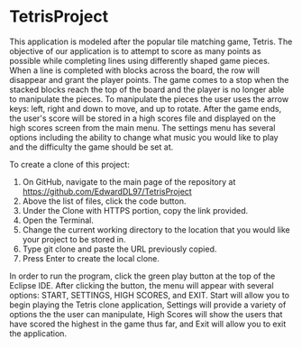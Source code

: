 # TetrisProject
This application is modeled after the popular tile matching game, Tetris. The objective of our application is 
to attempt to score as many points as possible while completing lines using differently shaped game pieces. When 
a line is completed with blocks across the board, the row will disappear and grant the player points. The game 
comes to a stop when the stacked blocks reach the top of the board and the player is no longer able to manipulate
the pieces. To manipulate the pieces the user uses the arrow keys: left, right and down to move, and up to rotate. 
After the game ends, the user's score will be stored in a high scores file and displayed on the high scores screen 
from the main menu. The settings menu has several options including the ability to change what music you would like 
to play and the difficulty the game should be set at.

To create a clone of this project:
1.	On GitHub, navigate to the main page of the repository at https://github.com/EdwardDL97/TetrisProject
2.	 Above the list of files, click the code button.
3.	Under the Clone with HTTPS portion, copy the link provided.
4.	Open the Terminal.
5.	Change the current working directory to the location that you would like your project to be stored in.
6.	Type git clone and paste the URL previously copied.
7.	Press Enter to create the local clone.

In order to run the program, click the green play button at the top of the Eclipse IDE. After clicking the 
button, the menu will appear with several options: START, SETTINGS, HIGH SCORES, and EXIT. Start will allow you 
to begin playing the Tetris clone application, Settings will provide a variety of options the the user can 
manipulate, High Scores will show the users that have scored the highest in the game thus far, and Exit will 
allow you to exit the application.

